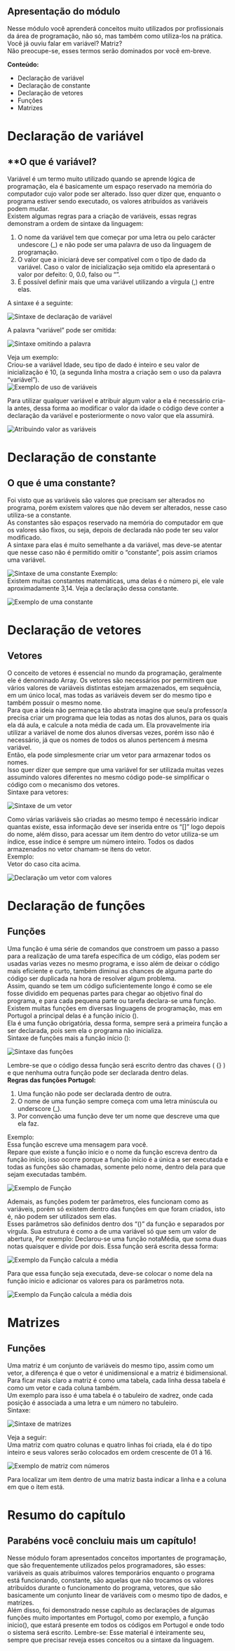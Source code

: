 ## Apresentação do módulo 

Nesse módulo você aprenderá conceitos muito utilizados por profissionais da área de programação, não só, mas também como utiliza-los na prática.  
Você já ouviu falar em variável? Matriz?   
Não preocupe-se, esses termos serão dominados por você em-breve.

**Conteúdo:**
- 	Declaração de variável
-	Declaração de constante
-	Declaração de vetores
-	Funções 
-	Matrizes 

# Declaração de variável

## **O que é variável? 

Variável é um termo muito utilizado quando se aprende lógica de programação, ela é basicamente um espaço reservado na memória do computador cujo valor pode ser alterado. Isso quer dizer que, enquanto o programa estiver sendo executado, os valores atribuídos as variáveis podem mudar.  
Existem algumas regras para a criação de variáveis, essas regras demonstram a ordem de sintaxe da linguagem: 

1.	O nome da variável tem que começar por uma letra ou pelo carácter undescore (_) e não pode ser uma palavra de uso da linguagem de programação. 
2.	O valor que a iniciará deve ser compatível com o tipo de dado da variável.
Caso o valor de inicialização seja omitido ela apresentará o valor por defeito:
0, 0.0, falso ou “”.   
3.	É possível definir mais que uma variável utilizando a vírgula (,) entre elas. 

A sintaxe é a seguinte:  

![Sintaxe de declaração de variável](https://drive.google.com/drive/folders/1aTJW0f6ZgA0wGxFKLKGbil16SpuP3fXS)

A palavra “variável” pode ser omitida:  

![Sintaxe omitindo a palavra](https://drive.google.com/drive/folders/1aTJW0f6ZgA0wGxFKLKGbil16SpuP3fXS)

Veja um exemplo:  
Criou-se a variável Idade, seu tipo de dado é inteiro e seu valor de inicialização é 10, (a segunda linha mostra a criação sem o uso da palavra “variável”).  
![Exemplo de uso de variáveis](https://drive.google.com/drive/folders/1aTJW0f6ZgA0wGxFKLKGbil16SpuP3fXS)

Para utilizar qualquer variável e atribuir algum valor a ela é necessário cria-la antes, dessa forma ao modificar o valor da idade o código deve conter a declaração da variável e posteriormente o novo valor que ela assumirá.  

![Atribuindo valor as variáveis](https://drive.google.com/drive/folders/1aTJW0f6ZgA0wGxFKLKGbil16SpuP3fXS)

# Declaração de constante

## **O que é uma constante?**

Foi visto que as variáveis são valores que precisam ser alterados no programa, porém existem valores que não devem ser alterados, nesse caso utiliza-se a constante.  
As constantes são espaços reservado na memória do computador em que os valores são fixos, ou seja, depois de declarada não pode ter seu valor modificado.  
A sintaxe para elas é muito semelhante a da variável, mas deve-se atentar que nesse caso não é permitido omitir o “constante”, pois assim criamos uma variável.  

![Sintaxe de uma constante](https://drive.google.com/drive/folders/1aTJW0f6ZgA0wGxFKLKGbil16SpuP3fXS)
Exemplo:  
Existem muitas constantes matemáticas, uma delas é o número pi, ele vale aproximadamente 3,14. Veja a declaração dessa constante.  

![Exemplo de uma constante](https://drive.google.com/drive/folders/1aTJW0f6ZgA0wGxFKLKGbil16SpuP3fXS "Essa é a constante pi")

# Declaração de vetores

## **Vetores**

O conceito de vetores é essencial no mundo da programação, geralmente ele é denominado Array. Os vetores são necessários por permitirem que vários valores de variáveis distintas estejam armazenados, em sequência, em um único local, mas todas as variáveis devem ser do mesmo tipo e também possuir o mesmo nome.  
Para que a ideia não permaneça tão abstrata imagine que seu/a professor/a precisa criar um programa que leia todas as notas dos alunos, para os quais ela dá aula, e calcule a nota média de cada um. Ela provavelmente iria utilizar a variável de nome dos alunos diversas vezes, porém isso não é necessário, já que os nomes de todos os alunos pertencem á mesma variável.  
Então, ela pode simplesmente criar um vetor para armazenar todos os nomes.  
Isso quer dizer que sempre que uma variável for ser utilizada muitas vezes assumindo valores diferentes no mesmo código pode-se simplificar o código com o mecanismo dos vetores.  
Sintaxe para vetores:  

![Sintaxe de um vetor](https://drive.google.com/drive/folders/1aTJW0f6ZgA0wGxFKLKGbil16SpuP3fXS)

Como várias variáveis são criadas ao mesmo tempo é necessário indicar quantas existe, essa informação deve ser inserida entre os “[]” logo depois do nome, além disso, para acessar um item dentro do vetor utiliza-se um índice, esse índice é sempre um número inteiro. Todos os dados armazenados no vetor chamam-se itens do vetor.  
Exemplo:  
Vetor do caso cita acima.  

![Declaração um vetor com valores](https://drive.google.com/drive/folders/1aTJW0f6ZgA0wGxFKLKGbil16SpuP3fXS)

# Declaração de funções

## **Funções**
Uma função é uma série de comandos que constroem um passo a passo para a realização de uma tarefa específica de um código, elas podem ser usadas varias vezes no mesmo programa, e isso além de deixar o código mais eficiente e curto, também diminui as chances de alguma parte do código ser duplicada na hora de resolver algum problema.  
Assim, quando se tem um código suficientemente longo é como se ele fosse dividido em pequenas partes para chegar ao objetivo final do programa, e para cada pequena parte ou tarefa declara-se uma função.  
Existem muitas funções em diversas linguagens de programação, mas em Portugol a principal delas é a função início ().  
Ela é uma função obrigatória, dessa forma, sempre será a primeira função a ser declarada, pois sem ela o programa não inicializa.  
Sintaxe de funções mais a função início ():  

![Sintaxe das funções](https://drive.google.com/drive/folders/1aTJW0f6ZgA0wGxFKLKGbil16SpuP3fXS)

Lembre-se que o código dessa função será escrito dentro das chaves ( {} ) e que nenhuma outra função pode ser declarada dentro delas.  
**Regras das funções Portugol:**
1.	Uma função não pode ser declarada dentro de outra.
2.	O nome de uma função sempre começa com uma letra minúscula ou underscore (_). 
3.	Por convenção uma função deve ter um nome que descreve uma que ela faz.

Exemplo:  
Essa função escreve uma mensagem para você.  
Repare que existe a função início e o nome da função escreva dentro da função início, isso ocorre porque a função início é a única a ser executada e todas as funções são chamadas, somente pelo nome, dentro dela para que sejam executadas também.  

![Exemplo de Função](https://drive.google.com/drive/folders/1aTJW0f6ZgA0wGxFKLKGbil16SpuP3fXS)

Ademais, as funções podem ter parâmetros, eles funcionam como as variáveis, porém só existem dentro das funções em que foram criados, isto é, não podem ser utilizados sem elas.  
Esses parâmetros são definidos dentro dos “()” da função e separados por vírgula. Sua estrutura é como a de uma variável só que sem um valor de abertura, Por exemplo: Declarou-se uma função notaMédia, que soma duas notas quaisquer e divide por dois. Essa função será escrita dessa forma:  

![Exemplo da Função calcula a média](https://drive.google.com/drive/folders/1aTJW0f6ZgA0wGxFKLKGbil16SpuP3fXS)

Para que essa função seja executada, deve-se colocar o nome dela na função inicio e adicionar os valores para os parâmetros nota.  

![Exemplo da Função calcula a média dois](https://drive.google.com/drive/folders/1aTJW0f6ZgA0wGxFKLKGbil16SpuP3fXS)

# Matrizes

## **Funções**

Uma matriz é um conjunto de variáveis do mesmo tipo, assim como um vetor, a diferença é que o vetor é unidimensional e a matriz é bidimensional.  
Para ficar mais claro a matriz é como uma tabela, cada linha dessa tabela é como um vetor e cada coluna também.  
Um exemplo para isso é uma tabela é o tabuleiro de xadrez, onde cada posição é associada a uma letra e um número no tabuleiro.  
Sintaxe:  

![Sintaxe de matrizes](https://drive.google.com/drive/folders/1aTJW0f6ZgA0wGxFKLKGbil16SpuP3fXS)

Veja a seguir:  
Uma matriz com quatro colunas e quatro linhas foi criada, ela é do tipo inteiro e seus valores serão colocados em ordem crescente de 01 à 16.  

![Exemplo de matriz com números](https://drive.google.com/drive/folders/17GyWSTEj7N8KiYR7rHub_Eo3eEU7CpEw)

Para localizar um item dentro de uma matriz basta indicar a linha e a coluna em que o item está.  

# Resumo do capítulo 

## Parabéns você concluiu mais um capítulo!
Nesse módulo foram apresentados conceitos importantes de programação, que são frequentemente utilizados pelos programadores, são esses: variáveis as quais atribuímos valores temporários enquanto o programa está funcionando, constante, são aquelas que não trocamos os valores atribuídos durante o funcionamento do programa, vetores, que são basicamente um conjunto linear de variáveis com o mesmo tipo de dados, e matrizes.  
Além disso, foi demonstrado nesse capítulo as declarações de algumas funções muito importantes em Portugol, como por exemplo, a função inicio(), que estará presente em todos os códigos em Portugol e onde todo o sistema será escrito. 
Lembre-se: Esse material é inteiramente seu, sempre que precisar reveja esses conceitos ou a sintaxe da linguagem.  



